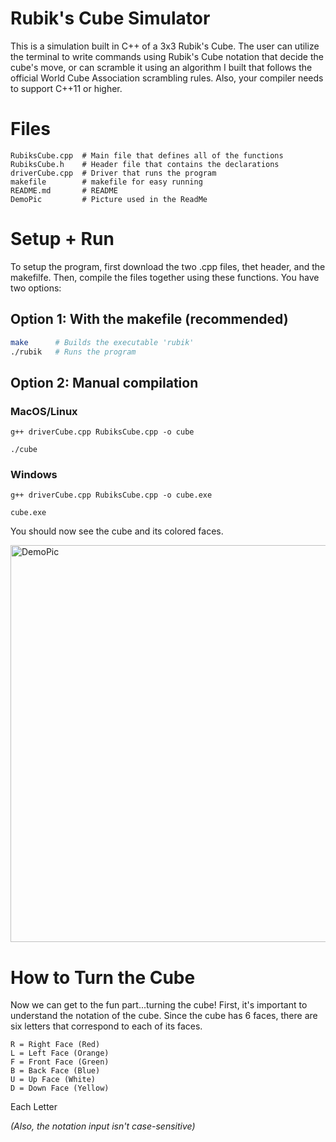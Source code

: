 # Rubik's Cube Simulator

This is a simulation built in C++ of a 3x3 Rubik's Cube. The user can utilize the terminal to write commands using Rubik's Cube notation that  decide the cube's move, or can scramble it using an algorithm I built that follows the official World Cube Association scrambling rules. Also, your compiler needs to support C++11 or higher.

# Files
```
RubiksCube.cpp  # Main file that defines all of the functions
RubiksCube.h    # Header file that contains the declarations
driverCube.cpp  # Driver that runs the program
makefile        # makefile for easy running
README.md       # README
DemoPic         # Picture used in the ReadMe
```
# Setup + Run

To setup the program, first download the two .cpp files, thet header, and the makefilfe. Then, compile the files together using these functions. You have two options:

## Option 1: With the makefile (recommended)

```bash
make      # Builds the executable 'rubik'
./rubik   # Runs the program
```
## Option 2: Manual compilation

### MacOS/Linux 
```
g++ driverCube.cpp RubiksCube.cpp -o cube
```
```
./cube
```

### Windows
```
g++ driverCube.cpp RubiksCube.cpp -o cube.exe
```
```
cube.exe
```

You should now see the cube and its colored faces.

<img width="635" alt="DemoPic" src="https://github.com/user-attachments/assets/fecc1a66-6326-4527-906d-c8587b8b9985" />

# How to Turn the Cube

Now we can get to the fun part...turning the cube!
First, it's important to understand the notation of the cube. Since the cube has 6 faces, there are six letters that correspond to each of its faces.
```
R = Right Face (Red)
L = Left Face (Orange)
F = Front Face (Green)
B = Back Face (Blue)
U = Up Face (White)
D = Down Face (Yellow)
```

Each Letter

*(Also, the notation input isn't case-sensitive)*



